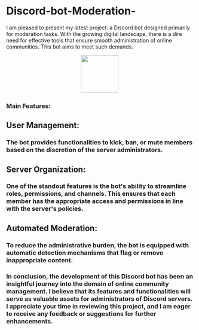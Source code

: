 # Discord-bot-Moderation-




I am pleased to present my latest project: a Discord bot designed primarily for moderation tasks. With the growing digital landscape, there is a dire need for effective tools that ensure smooth administration of online communities. This bot aims to meet such demands.
<div id="header" align="center">
  
 
  <img src="https://i.pinimg.com/600x315/83/c8/be/83c8be062c51f3d564a964cdac20421a.jpg" width="100" height="100" />&nbsp;
 </div>

### Main Features:
  

## User Management:  
### The bot provides functionalities to kick, ban, or mute members based on the discretion of the server administrators.

## Server Organization: 
### One of the standout features is the bot's ability to streamline roles, permissions, and channels. This ensures that each member has the appropriate access and permissions in line with the server's policies.

## Automated Moderation:  
### To reduce the administrative burden, the bot is equipped with automatic detection mechanisms that flag or remove inappropriate content.

### In conclusion, the development of this Discord bot has been an insightful journey into the domain of online community management. I believe that its features and functionalities will serve as valuable assets for administrators of Discord servers. I appreciate your time in reviewing this project, and I am eager to receive any feedback or suggestions for further enhancements.
